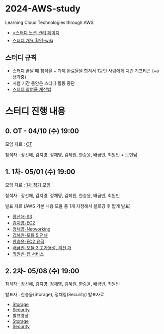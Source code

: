 # 2024-AWS-study
Learning Cloud Technologies through AWS

- [⭐스터디 노션 관리 페이지](https://auspicious-voyage-835.notion.site/2024-AWS-Study-874092e730bc465f8f0ed1160ad5822e?pvs=4)
- [스터디 개요 확인-wiki](https://github.com/seonae-j/2024-AWS-study/wiki/Summary)

## 스터디 규칙
- 스터디 끝날 때 참석율 + 과제 완료율을 합쳐서 1등인 사람에게 치킨 기프티콘 (+a 생각중)
- 시험 기간 동안은 스터디 활동 중단
- [스터디 참여율 계산법](https://auspicious-voyage-835.notion.site/a055ace3e4ac4b049a0447634340c7c4?pvs=4)


# 스터디 진행 내용

## 0. OT - 04/10 (수) 19:00
모임 자료 : [OT](https://auspicious-voyage-835.notion.site/OT-04-10-19-00-e040c4ca11a9474a8fd4c037b6d48ef9?pvs=4)

참석자 : 장선애, 김지영, 정채영, 김혜원, 한승윤, 배금빈, 최원빈 + 도현님


## 1. 1차- 05/01 (수) 19:00
모임 자료 : [1차 정기 모임](https://auspicious-voyage-835.notion.site/1-c8de6db5f74b4721bd0f0718e815acf2?pvs=4)

참석자 : 장선애, 김지영, 정채영, 김혜원, 한승윤, 배금빈, 최원빈

발표 자료 (AWS 기본 내용 모듈 중 1개 지정해서 블로깅 후 짧게 발표)
- [장선애-S3](https://sundery.tistory.com/91)
- [김지영-EC2](https://jyxung.tistory.com/2)
- [정채영-Networking](https://lu-cia.tistory.com/2)
- [김혜원-모듈 5 전체](https://hyeoni-study.tistory.com/2)
- [한승윤-EC2 요금](https://seungyoon1786.tistory.com/4)
- [배금빈-모듈 3 고가용성, 리전 개](https://blog.naver.com/binny1204/223433185189)
- [최원빈-웹 서비스](https://worsing12.tistory.com/11)

## 2. 2차- 05/08 (수) 19:00
참석자 : 장선애, 김지영, 정채영, 김혜원, 한승윤, 배금빈, 최원빈

발표자 : 한승윤(Storage), 정채영(Security)
발표자료
- [Storage](https://seungyoon1786.tistory.com/6)
- [Security](https://lu-cia.tistory.com/5)
- 발표영상
- [Storage](https://drive.google.com/file/d/1x4jctGbZ61fND50Wy9rJ6AlEVtQS_5l1/view?usp=sharing)
- [Security](https://drive.google.com/file/d/1WysV9OK8pEhdRuDWfOpn8okfCOPWIXV7/view?usp=sharing)
